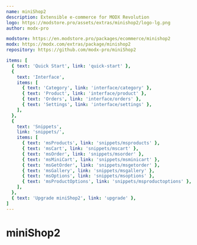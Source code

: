 ```yaml
---
name: miniShop2
description: Extensible e-commerce for MODX Revolution
logo: https://modstore.pro/assets/extras/minishop2/logo-lg.png
author: modx-pro

modstore: https://en.modstore.pro/packages/ecommerce/minishop2
modx: https://modx.com/extras/package/minishop2
repository: https://github.com/modx-pro/miniShop2

items: [
  { text: 'Quick Start', link: 'quick-start' },
  {
    text: 'Interface',
    items: [
      { text: 'Category', link: 'interface/category' },
      { text: 'Product', link: 'interface/product' },
      { text: 'Orders', link: 'interface/orders' },
      { text: 'Settings', link: 'interface/settings' },
    ],
  },
  {
    text: 'Snippets',
    link: 'snippets/',
    items: [
      { text: 'msProducts', link: 'snippets/msproducts' },
      { text: 'msCart', link: 'snippets/mscart' },
      { text: 'msOrder', link: 'snippets/msorder' },
      { text: 'msMiniCart', link: 'snippets/msminicart' },
      { text: 'msGetOrder', link: 'snippets/msgetorder' },
      { text: 'msGallery', link: 'snippets/msgallery' },
      { text: 'msOptions', link: 'snippets/msoptions' },
      { text: 'msProductOptions', link: 'snippets/msproductoptions' },
    ],
  },
  { text: 'Upgrade miniShop2', link: 'upgrade' },
]
---
```

# miniShop2
